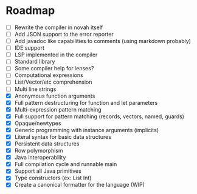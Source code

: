 # Roadmap

- [ ] Rewrite the compiler in novah itself
- [ ] Add JSON support to the error reporter
- [ ] Add javadoc like capabilities to comments (using markdown probably)
- [ ] IDE support
- [ ] LSP implemented in the compiler
- [ ] Standard library
- [ ] Some compiler help for lenses?
- [ ] Computational expressions
- [ ] List/Vector/etc comprehension
- [ ] Multi line strings
- [X] Anonymous function arguments
- [X] Full pattern destructuring for function and let parameters
- [X] Multi-expression pattern matching
- [X] Full support for pattern matching (records, vectors, named, guards)
- [X] Opaque/newtypes
- [X] Generic programming with instance arguments (implicits)
- [X] Literal syntax for basic data structures
- [X] Persistent data structures
- [X] Row polymorphism
- [X] Java interoperability
- [X] Full compilation cycle and runnable main
- [X] Support all Java primitives
- [X] Type constructors (ex: List Int)
- [X] Create a canonical formatter for the language (WIP)